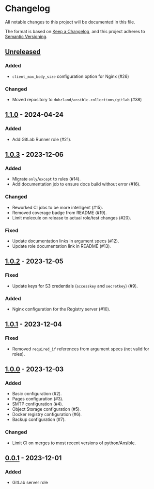 # Changelog

All notable changes to this project will be documented in this file.

The format is based on [Keep a Changelog](https://keepachangelog.com/en/1.0.0/),
and this project adheres to [Semantic Versioning](https://semver.org/spec/v2.0.0.html).

## [Unreleased]

### Added

- `client_max_body_size` configuration option for Nginx (#26)

### Changed

- Moved repository to `dubzland/ansible-collections/gitlab` (#38)

## [1.1.0] - 2024-04-24

### Added

- Add GitLab Runner role (#21).

## [1.0.3] - 2023-12-06

### Added

- Migrate `only`/`except` to rules (#14).
- Add documentation job to ensure docs build without error (#16).

### Changed

- Reworked CI jobs to be more intelligent (#15).
- Removed coverage badge from README (#19).
- Limit molecule on release to actual role/test changes (#20).

### Fixed

- Update documentation links in argument specs (#12).
- Update role documentation link in README (#13).

## [1.0.2] - 2023-12-05

### Fixed

- Update keys for S3 credentials (`accesskey` and `secretkey`) (#9).

### Added

- Nginx configuration for the Registry server (#10).

## [1.0.1] - 2023-12-04

### Fixed

- Removed `required_if` references from argument specs (not valid for roles).

## [1.0.0] - 2023-12-03

### Added

- Basic configuration (#2).
- Pages configuration (#3).
- SMTP configuration (#4).
- Object Storage configuration (#5).
- Docker registry configuration (#6).
- Backup configuration (#7).

### Changed

- Limit CI on merges to most recent versions of python/Ansible.

## [0.0.1] - 2023-12-01

### Added

- GitLab server role

[unreleased]: https://git.dubzland.com/dubzland/ansible-collections/gitlab/-/compare/1.1.0...HEAD
[1.1.0]: https://git.dubzland.com/dubzland/ansible-collections/gitlab/-/compare/1.0.3...1.1.0
[1.0.3]: https://git.dubzland.com/dubzland/ansible-collections/gitlab/-/compare/1.0.2...1.0.3
[1.0.2]: https://git.dubzland.com/dubzland/ansible-collections/gitlab/-/compare/1.0.1...1.0.2
[1.0.1]: https://git.dubzland.com/dubzland/ansible-collections/gitlab/-/compare/1.0.0...1.0.1
[1.0.0]: https://git.dubzland.com/dubzland/ansible-collections/gitlab/-/compare/0.0.1...1.0.0
[0.0.1]: https://git.dubzland.com/dubzland/ansible-collections/gitlab/-/tree/0.0.1
